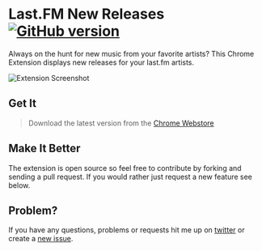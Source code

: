 # Last.FM New Releases [![GitHub version](https://badge.fury.io/gh/fleeting%2FLast.fm-New-Releases.svg)](http://badge.fury.io/gh/fleeting%2FLast.fm-New-Releases)

Always on the hunt for new music from your favorite artists? This Chrome Extension displays new releases for your last.fm artists.

![Extension Screenshot](https://dl.dropboxusercontent.com/u/2086809/lastfm-newreleases-v1-screenshot.png)

## Get It

> Download the latest version from the [Chrome Webstore](https://chrome.google.com/webstore/detail/lastfm-new-releases/nmnkdhjpjhggaaicdmafongigfhogcml)

## Make It Better

The extension is open source so feel free to contribute by forking and sending a pull request. If you would rather just request a new feature see below.

## Problem?
If you have any questions, problems or requests hit me up on [twitter](http://twitter.com/fleetingftw) or create a [new issue](https://github.com/fleeting/Last.fm-New-Releases/issues).
